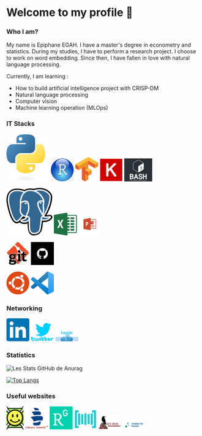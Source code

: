 # Welcome to my profile 👋
### Who I am?
My name is Epiphane EGAH. I have a master's degree in econometry and statistics. During my studies, I have to perform a research project. I choose to work on word embedding. Since then, I have fallen in love with natural language processing.

Currently, I am learning :
- How to build artificial intelligence project with CRISP-DM
- Natural language processing 
- Computer vision 
- Machine learning operation (MLOps)

### IT Stacks
 [![Alt text](img/Python.svg)](https://www.stechies.com/install-python-3-ubuntu/)  ![Alt text](img/R.jpeg) ![Alt text](img/Tensorflow_logo.svg.png) ![Alt text](img/Keras.png) ![Alt text](img/bash.jpg)

 
 ![Alt text](img/Postgresql.svg) ![Alt text](img/excel.png) ![Alt text](img/powerpoint.jpeg)
 
 ![Alt text](img/git.jpeg) ![Alt text](img/github.png) 

 ![Alt text](img/ubuntu.png) ![Alt text](img/vsc.png)
 
 ### Networking
 [![all text](img/in.png)](https://www.linkedin.com/in/egahepiphane/)
 [![all text](img/twitter.png)](https://twitter.com/egahepiphane)
 [![all text](img/kaggle.png)](https://www.kaggle.com/epiphane)

 
 ### Statistics
 
 ![Les Stats GitHub de Anurag](https://github-readme-stats.vercel.app/api?username=egah&show_icons=true&theme=radical)
 
[![Top Langs](https://github-readme-stats.vercel.app/api/top-langs/?username=egah&layout=compact)](https://github.com/egah/github-readme-stats)

### Useful websites
 [![all text](img/arxiv.jpg)](https://arxiv.org/)
 [![all text](img/lb.png)](https://libgen.li/)
 [![all text](img/rg.png)](https://www.researchgate.net/signup.SignUp.html)
 [![all text](img/paperwithcode.png)](https://paperswithcode.com/)
 [![all text](img/Sci-Hub.jpg)](https://sci-hub.hkvisa.net/)
 [![all text](img/conpaper.png)](https://www.connectedpapers.com/)


 <!--### STACKS I WANT TO LEARN--
